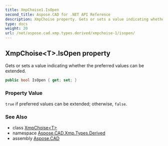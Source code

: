```yaml
---
title: XmpChoise1.IsOpen
second_title: Aspose.CAD for .NET API Reference
description: XmpChoise property. Gets or sets a value indicating whether the preferred values can be extended
type: docs
weight: 20
url: /net/aspose.cad.xmp.types.derived/xmpchoise-1/isopen/
---
```

## XmpChoise&lt;T&gt;.IsOpen property

Gets or sets a value indicating whether the preferred values can be extended.

```csharp
public bool IsOpen { get; set; }
```

### Property Value

`true` if preferred values can be extended; otherwise, `false`.

### See Also

* class [XmpChoise&lt;T&gt;](../)
* namespace [Aspose.CAD.Xmp.Types.Derived](../../xmpchoise-1/)
* assembly [Aspose.CAD](../../../)


